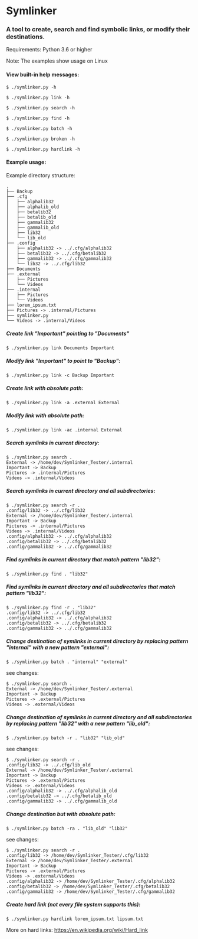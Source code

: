 # Symlinker

### A tool to create, search and find symbolic links, or modify their destinations.

Requirements: Python 3.6 or higher

Note: The examples show usage on Linux

#### View built-in help messages:

```
$ ./symlinker.py -h
```

```
$ ./symlinker.py link -h
```

```
$ ./symlinker.py search -h
```

```
$ ./symlinker.py find -h
```

```
$ ./symlinker.py batch -h
```

```
$ ./symlinker.py broken -h
```

```
$ ./symlinker.py hardlink -h
```

#### Example usage:

Example directory structure:

```
.
├── Backup
├── .cfg
│   ├── alphalib32
│   ├── alphalib_old
│   ├── betalib32
│   ├── betalib_old
│   ├── gammalib32
│   ├── gammalib_old
│   ├── lib32
│   └── lib_old
├── .config
│   ├── alphalib32 -> ../.cfg/alphalib32
│   ├── betalib32 -> ../.cfg/betalib32
│   ├── gammalib32 -> ../.cfg/gammalib32
│   └── lib32 -> ../.cfg/lib32
├── Documents
├── .external
│   ├── Pictures
│   └── Videos
├── .internal
│   ├── Pictures
│   └── Videos
├── lorem_ipsum.txt
├── Pictures -> .internal/Pictures
├── symlinker.py
└── Videos -> .internal/Videos
```

##### Create link "Important" pointing to "Documents"

```
$ ./symlinker.py link Documents Important
```

##### Modify link "Important" to point to "Backup":

```
$ ./symlinker.py link -c Backup Important
```

##### Create link with absolute path:

```
$ ./symlinker.py link -a .external External
```

##### Modify link with absolute path:

```
$ ./symlinker.py link -ac .internal External
```

##### Search symlinks in current directory:

```
$ ./symlinker.py search .
External -> /home/dev/Symlinker_Tester/.internal
Important -> Backup
Pictures -> .internal/Pictures
Videos -> .internal/Videos
```

##### Search symlinks in current directory and all subdirectories:

```
$ ./symlinker.py search -r .
.config/lib32 -> ../.cfg/lib32
External -> /home/dev/Symlinker_Tester/.internal
Important -> Backup
Pictures -> .internal/Pictures
Videos -> .internal/Videos
.config/alphalib32 -> ../.cfg/alphalib32
.config/betalib32 -> ../.cfg/betalib32
.config/gammalib32 -> ../.cfg/gammalib32
```

##### Find symlinks in current directory that match pattern "lib32":

```
$ ./symlinker.py find . "lib32"
```

##### Find symlinks in current directory and all subdirectories that match pattern "lib32":

```
$ ./symlinker.py find -r . "lib32"
.config/lib32 -> ../.cfg/lib32
.config/alphalib32 -> ../.cfg/alphalib32
.config/betalib32 -> ../.cfg/betalib32
.config/gammalib32 -> ../.cfg/gammalib32
```

##### Change destination of symlinks in current directory by replacing pattern "internal" with a new pattern "external":

```
$ ./symlinker.py batch . "internal" "external"
```

see changes:

```
$ ./symlinker.py search .
External -> /home/dev/Symlinker_Tester/.external
Important -> Backup
Pictures -> .external/Pictures
Videos -> .external/Videos
```

##### Change destination of symlinks in current directory and all subdirectories by replacing pattern "lib32" with a new pattern "lib_old":

```
$ ./symlinker.py batch -r . "lib32" "lib_old"
```

see changes:

```
$ ./symlinker.py search -r .
.config/lib32 -> ../.cfg/lib_old
External -> /home/dev/Symlinker_Tester/.external
Important -> Backup
Pictures -> .external/Pictures
Videos -> .external/Videos
.config/alphalib32 -> ../.cfg/alphalib_old
.config/betalib32 -> ../.cfg/betalib_old
.config/gammalib32 -> ../.cfg/gammalib_old
```

##### Change destination but with absolute path:

```
$ ./symlinker.py batch -ra . "lib_old" "lib32"
```

see changes:

```
$ ./symlinker.py search -r .
.config/lib32 -> /home/dev/Symlinker_Tester/.cfg/lib32
External -> /home/dev/Symlinker_Tester/.external
Important -> Backup
Pictures -> .external/Pictures
Videos -> .external/Videos
.config/alphalib32 -> /home/dev/Symlinker_Tester/.cfg/alphalib32
.config/betalib32 -> /home/dev/Symlinker_Tester/.cfg/betalib32
.config/gammalib32 -> /home/dev/Symlinker_Tester/.cfg/gammalib32
```

##### Create hard link (not every file system supports this):

```
$ ./symlinker.py hardlink lorem_ipsum.txt lipsum.txt
```

More on hard links:
https://en.wikipedia.org/wiki/Hard_link


